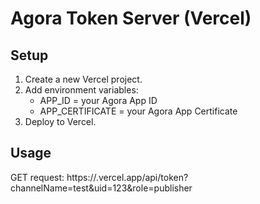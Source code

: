 # Agora Token Server (Vercel)

## Setup
1. Create a new Vercel project.
2. Add environment variables:
   - APP_ID = your Agora App ID
   - APP_CERTIFICATE = your Agora App Certificate
3. Deploy to Vercel.

## Usage
GET request:
https://<your-vercel-app>.vercel.app/api/token?channelName=test&uid=123&role=publisher
